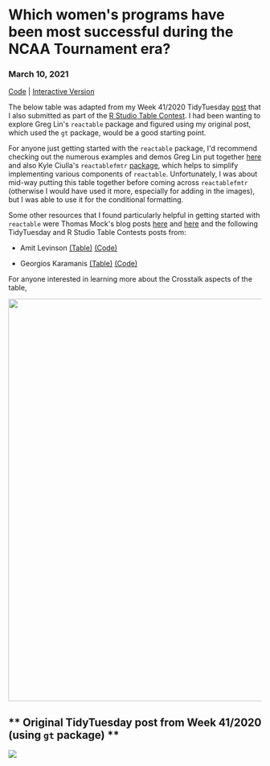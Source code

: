 # Which women's programs have been most successful during the NCAA Tournament era?

### **March 10, 2021**  
[Code](https://github.com/schmid07/R-Reactable/blob/main/2020_41_bball_react.rmd) | [Interactive Version](https://schmid07.github.io/R-Reactable/2020_41_bball_react.html)

The below table was adapted from my Week 41/2020 TidyTuesday [post](https://github.com/schmid07/TidyTuesday_Weekly_Data_Viz_Challenge) that I also submitted as part of the [R Studio Table Contest](https://blog.rstudio.com/2020/12/23/winners-of-the-2020-rstudio-table-contest/). I had been wanting to explore Greg Lin's `reactable` package and figured using my original post, which used the `gt` package, would be a good starting point.

For anyone just getting started with the `reactable` package, I'd recommend checking out the numerous examples and demos Greg Lin put together [here](https://glin.github.io/reactable/index.html) and also Kyle Ciulla's `reactablefmtr` [package](https://kcuilla.github.io/reactablefmtr/articles/color_scales.html#using-span-1), which helps to simplify implementing various components of `reactable`. Unfortunately, I was about mid-way putting this table together before coming across `reactablefmtr` (otherwise I would have used it more, especially for adding in the images), but I was able to use it for the conditional formatting. 

Some other resources that I found particularly helpful in getting started with `reactable` were Thomas Mock's blog posts [here](https://themockup.blog/posts/2020-05-13-reactable-tables-the-rest-of-the-owl/) and [here](https://themockup.blog/posts/2020-05-29-client-side-interactivity-do-more-with-crosstalk/) and the following TidyTuesday and R Studio Table Contests posts from: 

* Amit Levinson [(Table)](https://amitlevinson.github.io/TidyTuesday/2021/week3_tate/tate_art.html) [(Code)](https://github.com/AmitLevinson/TidyTuesday/blob/master/2021/week3_tate/tate_art.Rmd) 

* Georgios Karamanis [(Table)](https://github.com/gkaramanis/table-contest) [(Code)](https://github.com/gkaramanis/table-contest/blob/main/table-contest.Rmd)   

For anyone interested in learning more about the Crosstalk aspects of the table, 

<p align = "center">
<img src = "http://g.recordit.co/9nNMwUNuhW.gif" width = "800">
</p>

## ** Original TidyTuesday post from Week 41/2020 (using `gt` package) **

![](https://github.com/schmid07/TidyTuesday/blob/main/plots/2020_41.png)

